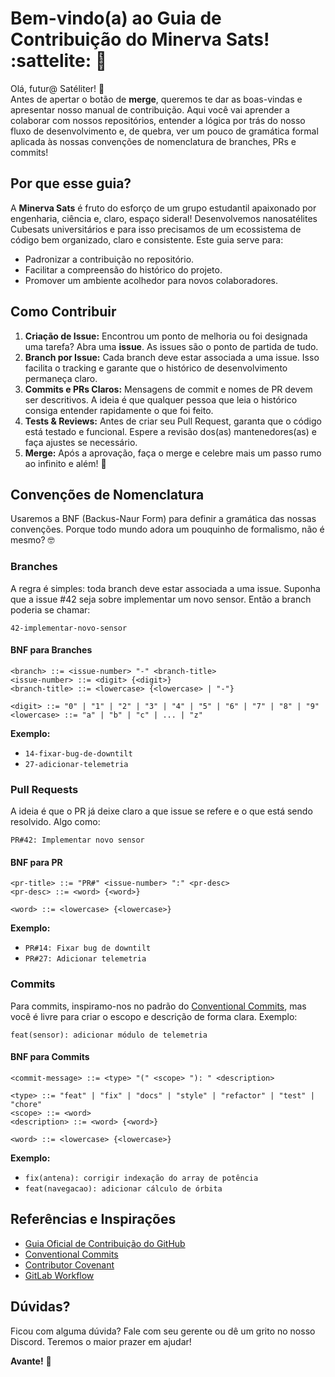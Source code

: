 # Bem-vindo(a) ao Guia de Contribuição do Minerva Sats! :sattelite: :rocket:

Olá, futur@ Satéliter! :wave:  
Antes de apertar o botão de **merge**, queremos te dar as boas-vindas e apresentar nosso manual de contribuição. Aqui você vai aprender a colaborar com nossos repositórios, entender a lógica por trás do nosso fluxo de desenvolvimento e, de quebra, ver um pouco de gramática formal aplicada às nossas convenções de nomenclatura de branches, PRs e commits!

## Por que esse guia?

A **Minerva Sats** é fruto do esforço de um grupo estudantil apaixonado por engenharia, ciência e, claro, espaço sideral! Desenvolvemos nanosatélites Cubesats universitários e para isso precisamos de um ecossistema de código bem organizado, claro e consistente. Este guia serve para:

- Padronizar a contribuição no repositório.
- Facilitar a compreensão do histórico do projeto.
- Promover um ambiente acolhedor para novos colaboradores.

## Como Contribuir

1. **Criação de Issue:** Encontrou um ponto de melhoria ou foi designada uma tarefa? Abra uma **issue**. As issues são o ponto de partida de tudo.
2. **Branch por Issue:** Cada branch deve estar associada a uma issue. Isso facilita o tracking e garante que o histórico de desenvolvimento permaneça claro.
3. **Commits e PRs Claros:** Mensagens de commit e nomes de PR devem ser descritivos. A ideia é que qualquer pessoa que leia o histórico consiga entender rapidamente o que foi feito.
4. **Tests & Reviews:** Antes de criar seu Pull Request, garanta que o código está testado e funcional. Espere a revisão dos(as) mantenedores(as) e faça ajustes se necessário.
5. **Merge:** Após a aprovação, faça o merge e celebre mais um passo rumo ao infinito e além! :tada:

## Convenções de Nomenclatura

Usaremos a BNF (Backus-Naur Form) para definir a gramática das nossas convenções. Porque todo mundo adora um pouquinho de formalismo, não é mesmo? :nerd_face:

### Branches

A regra é simples: toda branch deve estar associada a uma issue. Suponha que a issue #42 seja sobre implementar um novo sensor. Então a branch poderia se chamar:

`42-implementar-novo-sensor`

#### BNF para Branches

```bnf
<branch> ::= <issue-number> "-" <branch-title>
<issue-number> ::= <digit> {<digit>}
<branch-title> ::= <lowercase> {<lowercase> | "-"}

<digit> ::= "0" | "1" | "2" | "3" | "4" | "5" | "6" | "7" | "8" | "9"
<lowercase> ::= "a" | "b" | "c" | ... | "z"
```

**Exemplo:**
- `14-fixar-bug-de-downtilt`
- `27-adicionar-telemetria`


### Pull Requests

A ideia é que o PR já deixe claro a que issue se refere e o que está sendo resolvido. Algo como:

`PR#42: Implementar novo sensor`

#### BNF para PR

```bnf
<pr-title> ::= "PR#" <issue-number> ":" <pr-desc>
<pr-desc> ::= <word> {<word>}

<word> ::= <lowercase> {<lowercase>}
```

**Exemplo:**
- `PR#14: Fixar bug de downtilt`
- `PR#27: Adicionar telemetria`

### Commits

Para commits, inspiramo-nos no padrão do [Conventional Commits](https://www.conventionalcommits.org/), mas você é livre para criar o escopo e descrição de forma clara. Exemplo:

`feat(sensor): adicionar módulo de telemetria`

#### BNF para Commits

```bnf
<commit-message> ::= <type> "(" <scope> "): " <description>

<type> ::= "feat" | "fix" | "docs" | "style" | "refactor" | "test" | "chore"
<scope> ::= <word>
<description> ::= <word> {<word>}

<word> ::= <lowercase> {<lowercase>}
```

**Exemplo:**
- `fix(antena): corrigir indexação do array de potência`
- `feat(navegacao): adicionar cálculo de órbita`


## Referências e Inspirações

- [Guia Oficial de Contribuição do GitHub](https://docs.github.com/pt/contributing-to-projects)  
- [Conventional Commits](https://www.conventionalcommits.org/)  
- [Contributor Covenant](https://www.contributor-covenant.org/)  
- [GitLab Workflow](https://docs.gitlab.com/ee/topics/gitlab_flow.html)


## Dúvidas?

Ficou com alguma dúvida? Fale com seu gerente ou dê um grito no nosso Discord. Teremos o maior prazer em ajudar!

**Avante!** :satellite:  
